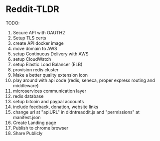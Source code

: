 # Reddit-TLDR


TODO:

<ol>
<li>Secure API with OAUTH2</li>
<li>Setup TLS certs</li>
<li>create API docker image</li>
<li>move domain to AWS</li>
<li>setup Continuous Delivery with AWS</li>
<li>setup CloudWatch</li>
<li>setup Elastic Load Balancer (ELB)</li>
<li>provision redis cluster</li>
<li>Make a better quality extension icon</li>
<li>play around with api code (redis, seneca, proper express routing and middleware) </li>
<li>microservices communication layer</li>
<li> redis database </li>
<li>setup bitcoin and paypal accounts</li>
<li>include feedback, donation, website links</li>
<li>change url at "apiURL" in didntreaddit.js and "permissions" at manifest.json</li>
<li>Create Landing page</li>
<li>Publish to chrome browser</li>
<li>Share Publicly</li>
</ol>
